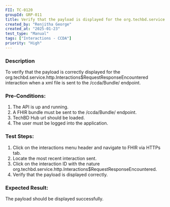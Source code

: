 ```yaml
---
FII: TC-0120
groupId: GRP-011
title: Verify that the payload is displayed for the org.techbd.service.http.Interactions$RequestResponseEncountered interaction when a xml file is sent to the /ccda/Bundle/ endpoint
created_by: "Renjitha George"
created_at: "2025-01-23"
test_type: "Manual"
tags: ["Interactions - CCDA"]
priority: "High"
---
```


### Description

To verify that the payload is correctly displayed for the
org.techbd.service.http.Interactions$RequestResponseEncountered interaction when
a xml file is sent to the /ccda/Bundle/ endpoint.

### Pre-Conditions:

1. The API is up and running.
2. A FHIR bundle must be sent to the /ccda/Bundle/ endpoint.
3. TechBD Hub url should be loaded.
4. The user must be logged into the application.

### Test Steps:

1. Click on the interactions menu header and navigate to FHIR via HTTPs tab.
2. Locate the most recent interaction sent.
3. Click on the interaction ID with the nature
   org.techbd.service.http.Interactions$RequestResponseEncountered.
4. Verify that the payload is displayed correctly.

### Expected Result:

The payload should be displayed successfully.
